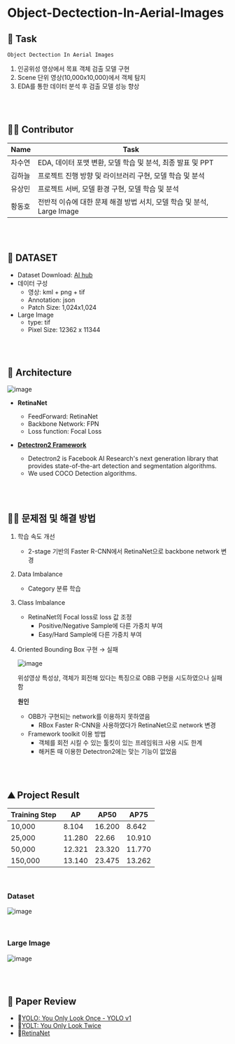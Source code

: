 ﻿# Object-Dectection-In-Aerial-Images

## 🏁 Task
`Object Dectection In Aerial Images`
1. 인공위성 영상에서 목표 객체 검출 모델 구현
2. Scene 단위 영상(10,000x10,000)에서 객체 탐지
3. EDA를 통한 데이터 분석 후 검출 모델 성능 향상

</br>
</br>

## 👩‍🔬 Contributor

|Name|Task|
|--|--|
|차수연|EDA, 데이터 포맷 변환, 모델 학습 및 분석, 최종 발표 및 PPT|
|김하늘|프로젝트 진행 방향 및 라이브러리 구현, 모델 학습 및 분석|
|유상민|프로젝트 서버, 모델 환경 구현, 모델 학습 및 분석|
|황동호|전반적 이슈에 대한 문제 해결 방법 서치, 모델 학습 및 분석, Large Image|

</br>
</br>

## 🚀 DATASET

- Dataset Download: [AI hub](https://aihub.or.kr/aidata/7982)
- 데이터 구성
    - 영상: kml + png + tif
    - Annotation: json
    - Patch Size: 1,024x1,024
- Large Image
    - type: tif
    - Pixel Size: 12362 x 11344

</br>
</br>


## 🧠 Architecture
![image](https://user-images.githubusercontent.com/84028683/146949696-392656e1-ca4f-404b-bfd9-8f57e8655d13.png)
- **RetinaNet**
    - FeedForward: RetinaNet
    - Backbone Network: FPN
    - Loss function: Focal Loss

- [**Detectron2 Framework**](https://github.com/facebookresearch/detectron2)
    - Detectron2 is Facebook AI Research's next generation library that provides state-of-the-art detection and segmentation algorithms.
    - We used COCO Detection algorithms.

</br>
</br>

## 👩‍💻 문제점 및 해결 방법

1. 학습 속도 개선
    - 2-stage 기반의 Faster R-CNN에서 RetinaNet으로 backbone network 변경
2. Data Imbalance
    - Category 분류 학습
3. Class Imbalance
    - RetinaNet의 Focal loss로 loss 값 조정
        - Positive/Negative Sample에 다른 가중치 부여
        - Easy/Hard Sample에 다른 가중치 부여
4. Oriented Bounding Box 구현 → 실패
    
    ![image](https://user-images.githubusercontent.com/84028683/146950221-a245772b-5391-4cd0-9b7b-47b346f094b8.png)
    
    위성영상 특성상, 객체가 회전해 있다는 특징으로 OBB 구현을 시도하였으나 실패함
    
    **원인**
    
    - OBB가 구현되는 network를 이용하지 못하였음
        - RBox Faster R-CNN을 사용하였다가 RetinaNet으로 network 변경
    - Framework toolkit 이용 방법
        - 객체를 회전 시킬 수 있는 툴킷이 있는 프레임워크 사용 시도 한계
        - 해커톤 때 이용한 Detectron2에는 맞는 기능이 없었음

</br>
</br>

## ⛰ Project Result

|Training Step|AP|AP50|AP75|
|--|--|--|--|
|10,000|8.104|16.200|8.642|
|25,000|11.280|22.66|10.910|
|50,000|12.321|23.320|11.770|
|150,000|13.140|23.475|13.262|

</br>

### Dataset
![image](https://user-images.githubusercontent.com/84028683/146953535-5a7f4d12-c38a-4d54-95df-7f9ff2d1db7e.png)

</br>

### Large Image

![image](https://user-images.githubusercontent.com/84028683/146953791-d115bf61-73af-491f-a5f5-e578186aa251.png)

</br>
</br>

## 📜 Paper Review

- 📃[YOLO: You Only Look Once - YOLO v1](https://velog.io/@cha-suyeon/%EB%85%BC%EB%AC%B8-%EB%A6%AC%EB%B7%B0-You-Only-Look-Once-YOLO-v1-v2-v3)
- 📃[YOLT: You Only Look Twice](https://velog.io/@cha-suyeon/%EC%A0%95%EB%A6%AC-You-Only-Look-Twice-Part-I)
- 📃[RetinaNet](https://velog.io/@cha-suyeon/Focal-Loss-for-Dense-Object-Detection)



